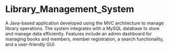 # Library_Management_System
A Java-based application developed using the MVC architecture to manage library operations. The system integrates with a MySQL database to store and manage data efficiently. Features include an admin dashboard for managing books and members, member registration, a search functionality, and a user-friendly GUI.
